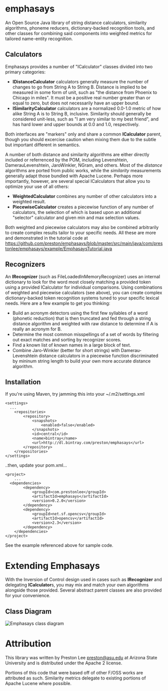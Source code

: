 emphasays
=========

An Open Source Java library of string distance calculators, similarity algorithms, phoneme reducers, dictionary-backed recognition tools, and other classes for combining said components into weighted metrics for tailored name-entity recognition.

Calculators
--------

Emphasays provides a number of "ICalculator" classes divided into two primary categories:

- **IDistanceCalculator** calculators generally measure the number of changes to go from String A to String B. Distance is implied to be measured in some form of unit, such as "the distance from Phoenix to Chicago in miles". It must be a positive real number greater than or equal to zero, but does not necessarily have an upper bound.
- **ISimilarityCalculator** calculators are a normalized 0.0-1.0 metric of how alike String A is to String B, inclusive. Similarity should generally be considered unit-less, such as "I am very similar to my best friend", and has hard lower and upper bounds at 0.0 and 1.0, respectively. 

Both interfaces are "markers" only and share a common **ICalculator** parent, though you should excercise caution when mixing them due to the subtle but important different in semantics.

A number of both distance and similarity algorithms are either directly included or referrenced by the POM, including Levenshtein, DamerauLevenshtein, JaroWinkler, NGram, and others. Most of the *distance* algorithms are ported from public works, while the *similarity* measurements generally adapt those bundled with Apache Lucene. Perhaps more importantly, however, are several special ICalculators that allow you to optimize your use of all others:

- **WeightedCalculator** combines any number of other calculators into a weighted result. 
- **PiecewiseCalculator** creates a piecewise function of any number of calculators, the selection of which is based upon an additional "selector" calculator and given min and max selection values.

Both weighted and piecewise calculators may also be combined arbitrarily to create complex results tailor to your specific needs. All these are more and demonstrated in the tutorial code at https://github.com/preston/emphasays/blob/master/src/main/java/com/prestonlee/emphasays/example/EmphasaysTutorial.java

Recognizers
--------

An **IRecognizer** (such as FileLoadedInMemoryRecognizer) uses an internal dictionary to look for the word most closely matching a provided token using a provided ICalculator for individual comparisons. Using combinations of weighted and piecewise calculators (see above), you can create complex dictionary-backed token recognition systems tuned to your specific lexical needs. Here are a few example to get you thinking:

- Build an acronym detectors using the first few syllables of a word (phonetic reduction) that is then truncated and fed through a string distance algorithm and weighted with raw distance to determine if A is really an acronym for B.
- Determine the most common misspellings of a set of words by filtering out exact matches and sorting by recognizer scores.
- Find a known list of known names in a large block of text.
- Combine Jaro-Winkler (better for short strings) with Damerau-Levenshtein distance calculators in a piecewise function discriminated by mininum string length to build your own more accurate distance algorithm.


Installation
--------

If you're using Maven, try jamming this into your ~/.m2/settings.xml

    <settings>
      ...
     	<repositories>
    		<repository>
    			<snapshots>
    				<enabled>false</enabled>
    			</snapshots>
    			<id>central</id>
    			<name>bintray</name>
    			<url>http://dl.bintray.com/preston/emphasays</url>
    		</repository>
    	</repositories>
    </settings>    

..then, update your pom.xml...

    <project>
        ...
      <dependencies>
    		<dependency>
    			<groupId>com.prestonlee</groupId>
    			<artifactId>emphasays</artifactId>
    			<version>0.2.0</version>
    		</dependency>
    		<dependency>
    			<groupId>net.sf.opencsv</groupId>
    			<artifactId>opencsv</artifactId>
    			<version>2.3</version>
    		</dependency>
    	</dependencies>
    </project>


See the example referenced above for sample code.


Extending Emphasays
========

With the Inversion of Control design used in cases such as **IRecognizer** and delegating **ICalculator**s, you may mix and match your own algorithms alongside those provided. Several abstract parent classes are also provided for your convenience.

Class Diagram
--------
![Emphasays class diagram](https://raw.github.com/preston/emphasays/master/Emphasays%20Class%20Diagram.png)

Attribution
========

This library was written by Preston Lee <preston@asu.edu> at Arizona State University and is distributed under the Apache 2 license.

Portions of this code that were based off of other F/OSS works are attributed as such. Similarity metrics delegate to existing portions of Apache Lucene where possible.


